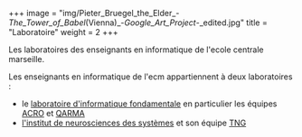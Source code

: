 +++
image = "img/Pieter_Bruegel_the_Elder_-_The_Tower_of_Babel_(Vienna)_-_Google_Art_Project_-_edited.jpg"
title = "Laboratoire"
weight = 2
+++

Les laboratoires des enseignants en informatique de l'ecole centrale marseille.
<!--more-->

Les enseignants en informatique de l'ecm appartiennent à deux laboratoires :  

* le [laboratoire d'informatique fondamentale](http://www.lif.univ-mrs.fr/) en particulier les équipes [ACRO](http://www.lif.univ-mrs.fr/recherche/equipes/1/presentation) et [QARMA](http://www.lif.univ-mrs.fr/recherche/equipes/4/presentation)
* [l'institut de neurosciences des systèmes](http://ins.univ-amu.fr/) et son équipe [TNG](http://ins.univ-amu.fr/fr/research-teams/theoretical-neurosciences-group/)
